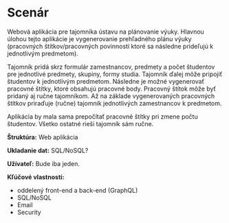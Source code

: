 # Scenár

Webová aplikácia pre tajomníka ústavu na plánovanie výuky.
Hlavnou úlohou tejto aplikácie je vygenerovanie prehľadného plánu výuky (pracovných štítkov/pracovných povinností ktoré sa následne prideľujú k jednotlivým predmetom).

Tajomník pridá skrz formulár zamestnancov, predmety a počet študentov pre jednotlivé predmety, skupiny, formy studia.
Tajomník ďalej môže pripojiť študentov k jednotlivým predmetom.
Následne je možné vygenerovať pracovné štítky, ktoré obsahujú pracovné body. Pracovný štítok môže byť pridaný aj ručne tajomníkom.
Až na základe vygenerovaných pracovných štítkov priraďuje (ručne) tajomník jednotlivých zamestnancov k predmetom.

Aplikácia by mala sama prepočítať pracovné štítky pri zmene počtu študentov. Všetko ostatné rieši tajomník sám ručne.


**Štruktúra:** Web aplikácia

**Ukladanie dat:** SQL/NoSQL?

**Užívateľ:** Bude iba jeden.


**Kľúčové vlastnosti:**
- oddelený front-end a back-end (GraphQL)
- SQL/NoSQL
- Email
- Security
